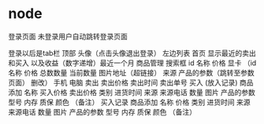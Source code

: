# node

登录页面
    未登录用户自动跳转登录页面

登录以后是tab栏
    顶部 头像（点击头像退出登录）
    左边列表
        首页
            显示最近的卖出和买入 以及收益（数字递增）最近一个月
        商品管理
            搜索框
                id
                名称
                价格
            显卡 （id  名称  价格  总数数量 当前数量  图片地址（超链接） 来源  产品的参数（跳转至参数页面）     删改）
            手机
            电脑
        卖出
            卖出价格
            卖出时间
            卖出单号
        买入 (放入记录)
            商品添加
            名称
            买入价格
            卖出价格
            类别
            进货时间
            来源
            来源电话
            数量
            图片
            产品的参数
                型号
                内存
                质保
                颜色
            （备注）
        买入记录
             商品添加
            名称
            价格
            类别
            进货时间
            来源
            来源电话
            数量
            图片
            产品的参数
                型号
                内存
                质保
                颜色
            （备注）